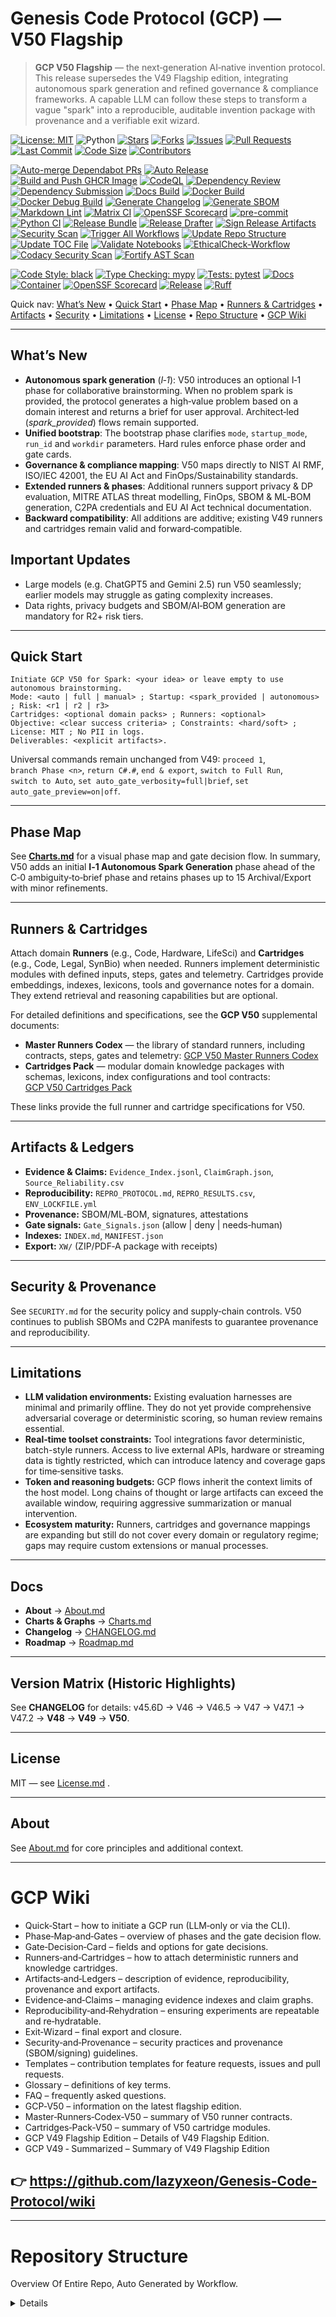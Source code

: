 # Genesis Code Protocol (GCP) — V50 Flagship

> **GCP V50 Flagship** — the next‑generation AI‑native invention protocol. This release supersedes the V49 Flagship edition, integrating autonomous spark generation and refined governance & compliance frameworks. A capable LLM can follow these steps to transform a vague "spark" into a reproducible, auditable invention package with provenance and a verifiable exit wizard.

<!-- PR Mentor badges -->
<!-- CORE BADGES -->
[![License: MIT](https://img.shields.io/badge/license-MIT-brightgreen)](LICENSE.md)
![Python](https://img.shields.io/badge/python-3.10%2B-blue)
[![Stars](https://img.shields.io/github/stars/lazyxeon/Genesis-Code-Protocol?style=flat)](https://github.com/lazyxeon/Genesis-Code-Protocol/stargazers)
[![Forks](https://img.shields.io/github/forks/lazyxeon/Genesis-Code-Protocol?style=flat)](https://github.com/lazyxeon/Genesis-Code-Protocol/network/members)
[![Issues](https://img.shields.io/github/issues/lazyxeon/Genesis-Code-Protocol)](https://github.com/lazyxeon/Genesis-Code-Protocol/issues)
[![Pull Requests](https://img.shields.io/github/issues-pr/lazyxeon/Genesis-Code-Protocol)](https://github.com/lazyxeon/Genesis-Code-Protocol/pulls)
[![Last Commit](https://img.shields.io/github/last-commit/lazyxeon/Genesis-Code-Protocol)](https://github.com/lazyxeon/Genesis-Code-Protocol/commits/main)
[![Code Size](https://img.shields.io/github/languages/code-size/lazyxeon/Genesis-Code-Protocol)](https://github.com/lazyxeon/Genesis-Code-Protocol)
[![Contributors](https://img.shields.io/github/contributors/lazyxeon/Genesis-Code-Protocol)](https://github.com/lazyxeon/Genesis-Code-Protocol/graphs/contributors)

<!-- CI / AUTOMATION BADGES -->
[![Auto-merge Dependabot PRs](https://github.com/lazyxeon/Genesis-Code-Protocol/actions/workflows/auto-merge-dependabot.yml/badge.svg?branch=main)](https://github.com/lazyxeon/Genesis-Code-Protocol/actions/workflows/auto-merge-dependabot.yml)
[![Auto Release](https://github.com/lazyxeon/Genesis-Code-Protocol/actions/workflows/auto-release.yml/badge.svg?branch=main)](https://github.com/lazyxeon/Genesis-Code-Protocol/actions/workflows/auto-release.yml)
[![Build and Push GHCR Image](https://github.com/lazyxeon/Genesis-Code-Protocol/actions/workflows/build-and-push-ghcr.yml/badge.svg?branch=main)](https://github.com/lazyxeon/Genesis-Code-Protocol/actions/workflows/build-and-push-ghcr.yml)
[![CodeQL](https://github.com/lazyxeon/Genesis-Code-Protocol/actions/workflows/codeql.yml/badge.svg?branch=main)](https://github.com/lazyxeon/Genesis-Code-Protocol/actions/workflows/codeql.yml)
[![Dependency Review](https://github.com/lazyxeon/Genesis-Code-Protocol/actions/workflows/dependency-review.yml/badge.svg?branch=main)](https://github.com/lazyxeon/Genesis-Code-Protocol/actions/workflows/dependency-review.yml)
[![Dependency Submission](https://github.com/lazyxeon/Genesis-Code-Protocol/actions/workflows/dependency-submission.yml/badge.svg?branch=main)](https://github.com/lazyxeon/Genesis-Code-Protocol/actions/workflows/dependency-submission.yml)
[![Docs Build](https://github.com/lazyxeon/Genesis-Code-Protocol/actions/workflows/docs.yml/badge.svg?branch=main)](https://github.com/lazyxeon/Genesis-Code-Protocol/actions/workflows/docs.yml)
[![Docker Build](https://github.com/lazyxeon/Genesis-Code-Protocol/actions/workflows/docker-build.yml/badge.svg?branch=main)](https://github.com/lazyxeon/Genesis-Code-Protocol/actions/workflows/docker-build.yml)
[![Docker Debug Build](https://github.com/lazyxeon/Genesis-Code-Protocol/actions/workflows/docker-debug.yml/badge.svg?branch=main)](https://github.com/lazyxeon/Genesis-Code-Protocol/actions/workflows/docker-debug.yml)
[![Generate Changelog](https://github.com/lazyxeon/Genesis-Code-Protocol/actions/workflows/generate-changelog.yml/badge.svg?branch=main)](https://github.com/lazyxeon/Genesis-Code-Protocol/actions/workflows/generate-changelog.yml)
[![Generate SBOM](https://github.com/lazyxeon/Genesis-Code-Protocol/actions/workflows/sbom.yml/badge.svg?branch=main)](https://github.com/lazyxeon/Genesis-Code-Protocol/actions/workflows/sbom.yml)
[![Markdown Lint](https://github.com/lazyxeon/Genesis-Code-Protocol/actions/workflows/markdownlint.yml/badge.svg?branch=main)](https://github.com/lazyxeon/Genesis-Code-Protocol/actions/workflows/markdownlint.yml)
[![Matrix CI](https://github.com/lazyxeon/Genesis-Code-Protocol/actions/workflows/matrix-ci.yml/badge.svg?branch=main)](https://github.com/lazyxeon/Genesis-Code-Protocol/actions/workflows/matrix-ci.yml)
[![OpenSSF Scorecard](https://github.com/lazyxeon/Genesis-Code-Protocol/actions/workflows/ossf-scorecard.yml/badge.svg?branch=main)](https://github.com/lazyxeon/Genesis-Code-Protocol/actions/workflows/ossf-scorecard.yml)
[![pre-commit](https://github.com/lazyxeon/Genesis-Code-Protocol/actions/workflows/pre-commit.yml/badge.svg?branch=main)](https://github.com/lazyxeon/Genesis-Code-Protocol/actions/workflows/pre-commit.yml)
[![Python CI](https://github.com/lazyxeon/Genesis-Code-Protocol/actions/workflows/Python-CI.yml/badge.svg?branch=main)](https://github.com/lazyxeon/Genesis-Code-Protocol/actions/workflows/Python-CI.yml)
[![Release Bundle](https://github.com/lazyxeon/Genesis-Code-Protocol/actions/workflows/release-bundle.yml/badge.svg?branch=main)](https://github.com/lazyxeon/Genesis-Code-Protocol/actions/workflows/release-bundle.yml)
[![Release Drafter](https://github.com/lazyxeon/Genesis-Code-Protocol/actions/workflows/release-drafter.yml/badge.svg?branch=main)](https://github.com/lazyxeon/Genesis-Code-Protocol/actions/workflows/release-drafter.yml)
[![Sign Release Artifacts](https://github.com/lazyxeon/Genesis-Code-Protocol/actions/workflows/release-sign.yml/badge.svg?branch=main)](https://github.com/lazyxeon/Genesis-Code-Protocol/actions/workflows/release-sign.yml)
[![Security Scan](https://github.com/lazyxeon/Genesis-Code-Protocol/actions/workflows/security-scan.yml/badge.svg?branch=main)](https://github.com/lazyxeon/Genesis-Code-Protocol/actions/workflows/security-scan.yml)
[![Trigger All Workflows](https://github.com/lazyxeon/Genesis-Code-Protocol/actions/workflows/trigger-all-workflows.yml/badge.svg?branch=main)](https://github.com/lazyxeon/Genesis-Code-Protocol/actions/workflows/trigger-all-workflows.yml)
[![Update Repo Structure](https://github.com/lazyxeon/Genesis-Code-Protocol/actions/workflows/update-repo-structure.yml/badge.svg?branch=main)](https://github.com/lazyxeon/Genesis-Code-Protocol/actions/workflows/update-repo-structure.yml)
[![Update TOC File](https://github.com/lazyxeon/Genesis-Code-Protocol/actions/workflows/update-toc-file.yml/badge.svg?branch=main)](https://github.com/lazyxeon/Genesis-Code-Protocol/actions/workflows/update-toc-file.yml)
[![Validate Notebooks](https://github.com/lazyxeon/Genesis-Code-Protocol/actions/workflows/validate-notebooks.yml/badge.svg?branch=main)](https://github.com/lazyxeon/Genesis-Code-Protocol/actions/workflows/validate-notebooks.yml)
[![EthicalCheck-Workflow](https://github.com/lazyxeon/Genesis-Code-Protocol/actions/workflows/ethicalcheck.yml/badge.svg)](https://github.com/lazyxeon/Genesis-Code-Protocol/actions/workflows/ethicalcheck.yml)
[![Codacy Security Scan](https://github.com/lazyxeon/Genesis-Code-Protocol/actions/workflows/codacy.yml/badge.svg)](https://github.com/lazyxeon/Genesis-Code-Protocol/actions/workflows/codacy.yml)
[![Fortify AST Scan](https://github.com/lazyxeon/Genesis-Code-Protocol/actions/workflows/fortify.yml/badge.svg)](https://github.com/lazyxeon/Genesis-Code-Protocol/actions/workflows/fortify.yml)

<!-- QUALITY / STYLE -->
[![Code Style: black](https://img.shields.io/badge/code%20style-black-000000.svg)](https://black.readthedocs.io/)
[![Type Checking: mypy](https://img.shields.io/badge/type%20checking-mypy-2A6DB2)](https://mypy.readthedocs.io/)
[![Tests: pytest](https://img.shields.io/badge/tests-pytest-0A9EDC)](https://docs.pytest.org/)
[![Docs](https://img.shields.io/badge/docs-mkdocs%20material-blue)](https://lazyxeon.github.io/Genesis-Code-Protocol/)
[![Container](https://img.shields.io/badge/ghcr-image-blue)](https://ghcr.io/lazyxeon/Genesis-Code-Protocol)
[![OpenSSF Scorecard](https://api.scorecard.dev/projects/github.com/lazyxeon/Genesis-Code-Protocol/badge)](https://scorecard.dev/viewer/?uri=github.com/lazyxeon/Genesis-Code-Protocol)
[![Release](https://img.shields.io/github/v/release/lazyxeon/Genesis-Code-Protocol)](https://github.com/lazyxeon/Genesis-Code-Protocol/releases/latest)
[![Ruff](https://img.shields.io/badge/Ruff-linting-blue)](https://docs.astral.sh/ruff/)

Quick nav: [What’s New](#whats-new) • [Quick Start](#quick-start) • [Phase Map](#phase-map) • [Runners & Cartridges](#runners--cartridges) • [Artifacts](#artifacts--ledgers) • [Security](#security--provenance) • [Limitations](#limitations) • [License](#license) • [Repo Structure](#Repository-Structure) •  [GCP Wiki](#GCP-Wiki)

---

## What’s New

- **Autonomous spark generation** (*I‑1*): V50 introduces an optional I‑1 phase for collaborative brainstorming. When no problem spark is provided, the protocol generates a high‑value problem based on a domain interest and returns a brief for user approval. Architect‑led (*spark_provided*) flows remain supported.
- **Unified bootstrap**: The bootstrap phase clarifies `mode`, `startup_mode`, `run_id` and `workdir` parameters. Hard rules enforce phase order and gate cards.
- **Governance & compliance mapping**: V50 maps directly to NIST AI RMF, ISO/IEC 42001, the EU AI Act and FinOps/Sustainability standards.
- **Extended runners & phases**: Additional runners support privacy & DP evaluation, MITRE ATLAS threat modelling, FinOps, SBOM & ML‑BOM generation, C2PA credentials and EU AI Act technical documentation.
- **Backward compatibility**: All additions are additive; existing V49 runners and cartridges remain valid and forward‑compatible.

## Important Updates

- Large models (e.g. ChatGPT5 and Gemini 2.5) run V50 seamlessly; earlier models may struggle as gating complexity increases.
- Data rights, privacy budgets and SBOM/AI‑BOM generation are mandatory for R2+ risk tiers.

---

## Quick Start

```
Initiate GCP V50 for Spark: <your idea> or leave empty to use autonomous brainstorming.
Mode: <auto | full | manual> ; Startup: <spark_provided | autonomous> ; Risk: <r1 | r2 | r3>
Cartridges: <optional domain packs> ; Runners: <optional>
Objective: <clear success criteria> ; Constraints: <hard/soft> ; License: MIT ; No PII in logs.
Deliverables: <explicit artifacts>.
```

Universal commands remain unchanged from V49: `proceed 1`, `branch Phase <n>`, `return C#.#`, `end & export`, `switch to Full Run`, `switch to Auto`, `set auto_gate_verbosity=full|brief`, `set auto_gate_preview=on|off`.

---

## Phase Map

See **[Charts.md](./Charts.md)** for a visual phase map and gate decision flow. In summary, V50 adds an initial **I‑1 Autonomous Spark Generation** phase ahead of the C‑0 ambiguity‑to‑brief phase and retains phases up to 15 Archival/Export with minor refinements.

---

## Runners & Cartridges

Attach domain **Runners** (e.g., Code, Hardware, LifeSci) and **Cartridges** (e.g., Code, Legal, SynBio) when needed. Runners implement deterministic modules with defined inputs, steps, gates and telemetry. Cartridges provide embeddings, indexes, lexicons, tools and governance notes for a domain. They extend retrieval and reasoning capabilities but are optional.

For detailed definitions and specifications, see the **GCP V50** supplemental documents:

- **Master Runners Codex** — the library of standard runners, including contracts, steps, gates and telemetry: [GCP V50 Master Runners Codex](GCP%20Runners/GCP%20V50%20Supplemental%20Docs/GCP%20V50%20Master%20Runners%20Codex.md)
- **Cartridges Pack** — modular domain knowledge packages with schemas, lexicons, index configurations and tool contracts: [GCP V50 Cartridges Pack](GCP%20Runners/GCP%20V50%20Supplemental%20Docs/GCP%20V50%20Cartridges%20Pack.md)

These links provide the full runner and cartridge specifications for V50.

---

## Artifacts & Ledgers

- **Evidence & Claims:** `Evidence_Index.jsonl`, `ClaimGraph.json`, `Source_Reliability.csv`
- **Reproducibility:** `REPRO_PROTOCOL.md`, `REPRO_RESULTS.csv`, `ENV_LOCKFILE.yml`
- **Provenance:** SBOM/ML‑BOM, signatures, attestations
- **Gate signals:** `Gate_Signals.json` (allow | deny | needs‑human)
- **Indexes:** `INDEX.md`, `MANIFEST.json`
- **Export:** `XW/` (ZIP/PDF‑A package with receipts)

---

## Security & Provenance

See `SECURITY.md` for the security policy and supply‑chain controls. V50 continues to publish SBOMs and C2PA manifests to guarantee provenance and reproducibility.

---

## Limitations

- **LLM validation environments:** Existing evaluation harnesses are minimal and primarily offline. They do not yet provide comprehensive adversarial coverage or deterministic scoring, so human review remains essential.
- **Real‑time toolset constraints:** Tool integrations favor deterministic, batch-style runners. Access to live external APIs, hardware or streaming data is tightly restricted, which can introduce latency and coverage gaps for time‑sensitive tasks.
- **Token and reasoning budgets:** GCP flows inherit the context limits of the host model. Long chains of thought or large artifacts can exceed the available window, requiring aggressive summarization or manual intervention.
- **Ecosystem maturity:** Runners, cartridges and governance mappings are expanding but still do not cover every domain or regulatory regime; gaps may require custom extensions or manual processes.

---

## Docs

- **About** → [About.md](./About.md)  
- **Charts & Graphs** → [Charts.md](./Charts.md)  
- **Changelog** → [CHANGELOG.md](./CHANGELOG.md)
- **Roadmap** → [Roadmap.md](./Roadmap.md)

---

## Version Matrix (Historic Highlights)

See **CHANGELOG** for details: v45.6D → V46 → V46.5 → V47 → V47.1 → V47.2 → **V48** → **V49** → **V50**.

---

## License

MIT — see [License.md](./LICENSE.md) .

---

## About

See [About.md](./About.md) for core principles and additional context.

---

#  **GCP Wiki**

- Quick‑Start – how to initiate a GCP run (LLM‑only or via the CLI).
- Phase‑Map‑and‑Gates – overview of phases and the gate decision flow.
- Gate‑Decision‑Card – fields and options for gate decisions.
- Runners‑and‑Cartridges – how to attach deterministic runners and knowledge cartridges.
- Artifacts‑and‑Ledgers – description of evidence, reproducibility, provenance and export artifacts.
- Evidence‑and‑Claims – managing evidence indexes and claim graphs.
- Reproducibility‑and‑Rehydration – ensuring experiments are repeatable and re‑hydratable.
- Exit‑Wizard – final export and closure.
- Security‑and‑Provenance – security practices and provenance (SBOM/signing) guidelines.
- Templates – contribution templates for feature requests, issues and pull requests.
- Glossary – definitions of key terms.
- FAQ – frequently asked questions.
- GCP‑V50 – information on the latest flagship edition.
- Master‑Runners‑Codex‑V50 – summary of V50 runner contracts.
- Cartridges‑Pack‑V50 – summary of V50 cartridge modules.
- GCP V49 Flagship Edition – Details of V49 Flagship Edition.
- GCP V49 ‐ Summarized – Summary of V49 Flagship Edition

## **👉 https://github.com/lazyxeon/Genesis-Code-Protocol/wiki**

---

# **Repository Structure**

Overview Of Entire Repo, Auto Generated by Workflow.
 
<details><!-- BEGIN REPO TREE -->
```
.devcontainer/
├─ devcontainer.json
.dockerignore
.flake8
.gitattributes
.markdownlint.yml
.markdownlintignore
.pre-commit-config.yaml
About.md
CHANGELOG.md
CITATION.cff
Charts.md
Code of Conduct.md
Contributing.md
Dockerfile
Documents/
├─ A Documents Readme.md
├─ AI ChatGPT Critical Analysis Flagship GCP V49.md
├─ AI ChatGPT Critical Analysis GCP V45.6D.md
├─ AI ChatGPT Critical Analysis GCP V46.md
├─ AI ChatGPT Critical Analysis V47 Full Run EV issue.md
├─ AI Claude Critical Analysis Flagship GCP V49.md
├─ AI Claude Critical Analysis GCP V45.6d.md
├─ AI Claude Critical Analysis GCP V46.md
├─ AI Claude Critical Analysis V47 full run EV issue.md
├─ AI Grok Critical Analysis Flagship GCPV49.md
├─ AI Grok Critical Analysis GCP V45.6D.md
├─ AI Grok Critical Analysis GCP V46 .md
├─ AI Grok Critical Analysis V47 Full Run EV issue.md
├─ Feature Requests.md
├─ Issue Template.md
├─ Operations Manual.md
├─ Pull Request Template.md
├─ Requirements.md
├─ Security.md
├─ Theoretical Soundness Analysis.md
├─ index.md
├─ releases.md
├─ security_report.md
EXIT_WIZARD.txt
GCP Current Version(V50 Flagship Edition).md
GCP Runners/
├─ A V49.0 Master Runners Codex: Flagship Edition.md
├─ Agriculture & Environmental MVR Runner.md
├─ Archaeology_History Runner.md
├─ Code Runner.md
├─ Culinary Cartridge.md
├─ Cybersecurity Runner.md
├─ Deep Sea Runner.md
├─ Education Runner.md
├─ Energy_Power Runner.md
├─ Entertainment Cartridge.md
├─ Exotics Runner.md
├─ Finance & FinTech Runner.md
├─ GCP V50 Supplemental Docs/
├─ ├─ GCP V50 Cartridges Pack.md
├─ ├─ GCP V50 Master Runners Codex.md
├─ Humanitarian_Disaster Relief Cartridge.md
├─ Industrial & Utilities OT Runner.md
├─ Infrastructure Runner.md
├─ Legal Cartridge.md
├─ Life Sciences Runner.md
├─ Physical Runner.md
├─ Political Systems Runner.md
├─ Public Programs_Policy Runner.md
├─ Spaceflight_Aerospace Runner.md
├─ Sports_Athletics Cartridge.md
├─ Theology Runner.md
GCP-All-Variants/
├─ Changelog.md
├─ Changelog_P2.md
├─ V09.md
├─ V11.md
├─ V20.md
├─ V22.md
├─ V23.md
├─ V30.md
├─ V34.md
├─ V35.md
├─ V36.md
├─ V40.md
├─ V41.md
├─ V42.md
├─ V43.0.md
├─ V43.6.md
├─ V43.7.md
├─ V44.1.md
├─ V44.7.md
├─ V44.8.md
├─ V44.9b.md
├─ V44.9d.md
├─ V45.0.md
├─ V45.1.md
├─ V45.2.md
├─ V45.3.md
├─ V45.4A.md
├─ V45.5.md
├─ V45.6.md
├─ V46.0.md
├─ V46.5.md
├─ V47.0.md
├─ V47.1.md
├─ V47.2.md
├─ V48.0.md
├─ V49.0.md
├─ V49.1 Flagship Edition.md
├─ V50.md
LICENSE.md
Makefile
Notebooks/
├─ A Notebook Readme.md
├─ Adaptive QoS Allocator.ipynb
├─ Alloy Perceptual Loss.py
├─ Alloyscript.py
├─ Audio Processing.md
├─ Duality Unzipped Ouput/
├─ ├─ BENCHMARK_LEDGER.md
├─ ├─ DECISION_LEDGER.md
├─ ├─ ENV_LOCKFILE.yml
├─ ├─ Makefile
├─ ├─ README.md
├─ ├─ S49_6_Param_Sweep.csv
├─ ├─ S49_extended_details (1).csv
├─ ├─ S49_extended_summary (1).csv
├─ ├─ __init__.py
├─ ├─ adaptive_controller.py
├─ ├─ api_server.py
├─ ├─ dataplane.py
├─ ├─ default_policy.yml
├─ ├─ duality-agent.service
├─ ├─ flow_classifier.py
├─ ├─ main.py
├─ ├─ masque_placeholder.py
├─ ├─ openapi.yaml
├─ ├─ policy.py
├─ ├─ requirements.txt
├─ ├─ setup_duality.sh
├─ ├─ sim_duality.py
├─ ├─ sqm_duality.conf
├─ Full Runs/
├─ ├─ A FR Readme.md
├─ ├─ Flagship Full Runs/
├─ ├─ GCP V50 Full Runs/
├─ ├─ High Speed Internet Issue V49 Full Run.md
├─ ├─ Known EV issue Full Run, GCPv47.md
├─ ├─ Latch Full run.md
├─ ├─ Quantum Mechanics Full Run.md
├─ ├─ Solar Energy Full Run.md
├─ ├─ V48 Full Run.md
├─ JACCO.ipynb
├─ Latch LCH.md
├─ MOSAIC.ipynb
├─ Modulift Unzipped Output/
├─ ├─ CMakeLists.txt
├─ ├─ README_MODULIFT_v0.1.md
├─ ├─ REFERENCES.md
├─ ├─ S48_-0.5A_CK_Drift.md
├─ ├─ S48_-0.8_TRIZ_Contradictions.md
├─ ├─ S48_-1_WorthIt_Report.md
├─ ├─ S48_10.0_Simplicity_Audit.md
├─ ├─ S48_10.5_Optimization_Ledger.md
├─ ├─ S48_1_Context_Dossier.md
├─ ├─ S48_2_Influence_Matrix.md
├─ ├─ S48_3_Design_Envelope.md
├─ ├─ S48_4_BranchTree.md
├─ ├─ S48_5_Architecture_Blueprint.md
├─ ├─ S48_6_FunctionalPlan.md
├─ ├─ S48_8.9_RedTeam_Findings.md
├─ ├─ S48_9_Validation_Template.md
├─ ├─ bench_build.ps1
├─ ├─ bench_build.sh
├─ ├─ enable-named-modules.cmake
├─ ├─ headers.cmake
├─ ├─ hu-clang-gcc.cmake
├─ ├─ hu-msvc.cmake
├─ ├─ lib.cpp
├─ ├─ main.cpp
├─ ├─ math.hpp
├─ ├─ modulift-bench.yml
├─ ├─ modulift_explain.py
├─ ├─ modulift_explain_rules.json
├─ ├─ util.hpp
README.md
Roadmap.md
SECURITY.md
Table Of Contents.md
cli_bundle/
├─ Readme.md
├─ __init__.py
├─ audit_utils.py
├─ full_run.py
├─ gcp_cli.py
├─ phase1.py
├─ phase6_7.py
├─ prompt_utils.py
├─ requirements.txt
cost_model.md
docker/
├─ .dockerignore
├─ Dockerfile
├─ requirements.txt
docs/
├─ ci-workflow-diagnoser-runbook.md
├─ index.md
├─ roadmap.md
├─ runbook.md
governance.yaml
integration_contract.md
mkdocs.yml
observability.yaml
pytest.ini
requirements.txt
scripts/
├─ __init__.py
├─ fix_md_spacing.py
├─ generate_changelog.py
├─ generate_repo_toc.py
├─ update_repo_structure.py
security.md
setup.py
src/
├─ __init__.py
├─ codacy.py
├─ config.py
├─ errors.py
├─ ethicalcheck.py
├─ fortify.py
├─ fuzz.py
├─ ingest.py
├─ logging_utils.py
├─ main.py
├─ matrix_ci/
├─ ├─ __init__.py
├─ ├─ pipeline.py
├─ remediate.py
├─ report.py
├─ rollback.py
├─ scan.py
├─ utils.py
tests/
├─ conftest.py
├─ contract_test.py
├─ e2e_smoke_test.py
├─ perf_test.py
├─ rollback_test.py
├─ security_test.py
├─ spec_validation_test.py
tools/
├─ audit-workflows.sh
workflow_manifest.json
```
<!-- END REPO TREE --></details>
